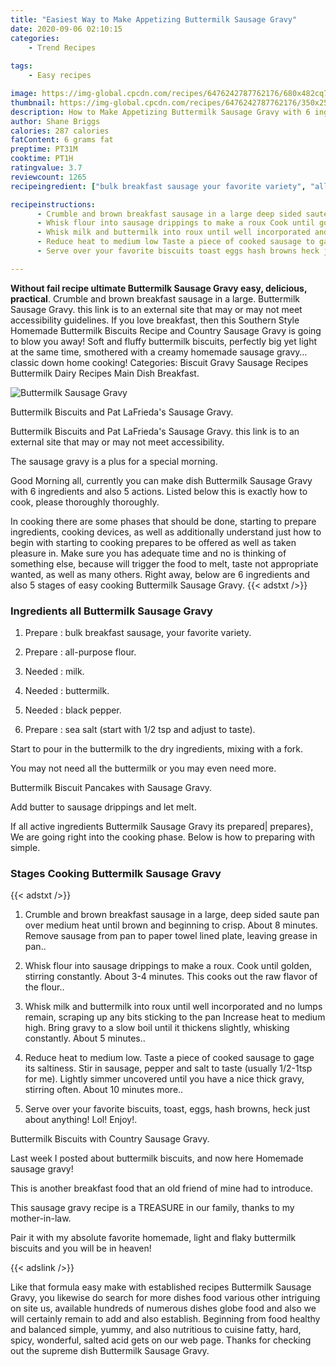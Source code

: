 ```yaml
---
title: "Easiest Way to Make Appetizing Buttermilk Sausage Gravy"
date: 2020-09-06 02:10:15
categories:
    - Trend Recipes
    
tags:
    - Easy recipes

image: https://img-global.cpcdn.com/recipes/6476242787762176/680x482cq70/buttermilk-sausage-gravy-recipe-main-photo.jpg
thumbnail: https://img-global.cpcdn.com/recipes/6476242787762176/350x250cq70/buttermilk-sausage-gravy-recipe-main-photo.jpg
description: How to Make Appetizing Buttermilk Sausage Gravy with 6 ingredients and 5 stages of easy cooking.
author: Shane Briggs
calories: 287 calories
fatContent: 6 grams fat
preptime: PT31M
cooktime: PT1H
ratingvalue: 3.7
reviewcount: 1265
recipeingredient: ["bulk breakfast sausage your favorite variety", "allpurpose flour", "milk", "buttermilk", "black pepper", "sea salt start with 12 tsp and adjust to taste"]

recipeinstructions: 
      - Crumble and brown breakfast sausage in a large deep sided saute pan over medium heat until brown and beginning to crisp About 8 minutes Remove sausage from pan to paper towel lined plate leaving grease in pan 
      - Whisk flour into sausage drippings to make a roux Cook until golden stirring constantly About 34 minutes This cooks out the raw flavor of the flour 
      - Whisk milk and buttermilk into roux until well incorporated and no lumps remain scraping up any bits sticking to the pan Increase heat to medium high Bring gravy to a slow boil until it thickens slightly whisking constantly About 5 minutes 
      - Reduce heat to medium low Taste a piece of cooked sausage to gage its saltiness Stir in sausage pepper and salt to taste usually 121tsp for me Lightly simmer uncovered until you have a nice thick gravy stirring often About 10 minutes more 
      - Serve over your favorite biscuits toast eggs hash browns heck just about anything Lol Enjoy

---
```




**Without fail recipe ultimate Buttermilk Sausage Gravy easy, delicious, practical**. Crumble and brown breakfast sausage in a large. Buttermilk Sausage Gravy. this link is to an external site that may or may not meet accessibility guidelines. If you love breakfast, then this Southern Style Homemade Buttermilk Biscuits Recipe and Country Sausage Gravy is going to blow you away! Soft and fluffy buttermilk biscuits, perfectly big yet light at the same time, smothered with a creamy homemade sausage gravy… classic down home cooking! Categories: Biscuit Gravy Sausage Recipes Buttermilk Dairy Recipes Main Dish Breakfast.


![Buttermilk Sausage Gravy](https://img-global.cpcdn.com/recipes/6476242787762176/680x482cq70/buttermilk-sausage-gravy-recipe-main-photo.jpg "Buttermilk Sausage Gravy")



Buttermilk Biscuits and Pat LaFrieda&#39;s Sausage Gravy.

Buttermilk Biscuits and Pat LaFrieda&#39;s Sausage Gravy. this link is to an external site that may or may not meet accessibility.

The sausage gravy is a plus for a special morning.


Good Morning all, currently you can make dish Buttermilk Sausage Gravy with 6 ingredients and also 5 actions. Listed below this is exactly how to cook, please thoroughly thoroughly.

In cooking there are some phases that should be done, starting to prepare ingredients, cooking devices, as well as additionally understand just how to begin with starting to cooking prepares to be offered as well as taken pleasure in. Make sure you has adequate time and no is thinking of something else, because will trigger the food to melt, taste not appropriate wanted, as well as many others. Right away, below are 6 ingredients and also 5 stages of easy cooking Buttermilk Sausage Gravy.
{{< adstxt />}}

### Ingredients all Buttermilk Sausage Gravy


1. Prepare  : bulk breakfast sausage, your favorite variety.

1. Prepare  : all-purpose flour.

1. Needed  : milk.

1. Needed  : buttermilk.

1. Needed  : black pepper.

1. Prepare  : sea salt (start with 1/2 tsp and adjust to taste).


Start to pour in the buttermilk to the dry ingredients, mixing with a fork.

You may not need all the buttermilk or you may even need more.

Buttermilk Biscuit Pancakes with Sausage Gravy.

Add butter to sausage drippings and let melt.


If all active ingredients Buttermilk Sausage Gravy its prepared| prepares}, We are going right into the cooking phase. Below is how to preparing with simple.

### Stages Cooking Buttermilk Sausage Gravy

{{< adstxt />}}


1. Crumble and brown breakfast sausage in a large, deep sided saute pan over medium heat until brown and beginning to crisp. About 8 minutes. Remove sausage from pan to paper towel lined plate, leaving grease in pan..



1. Whisk flour into sausage drippings to make a roux. Cook until golden, stirring constantly. About 3-4 minutes. This cooks out the raw flavor of the flour..



1. Whisk milk and buttermilk into roux until well incorporated and no lumps remain, scraping up any bits sticking to the pan Increase heat to medium high. Bring gravy to a slow boil until it thickens slightly, whisking constantly. About 5 minutes..



1. Reduce heat to medium low. Taste a piece of cooked sausage to gage its saltiness. Stir in sausage, pepper and salt to taste (usually 1/2-1tsp for me). Lightly simmer uncovered until you have a nice thick gravy, stirring often. About 10 minutes more..



1. Serve over your favorite biscuits, toast, eggs, hash browns, heck just about anything! Lol! Enjoy!.




Buttermilk Biscuits with Country Sausage Gravy.

Last week I posted about buttermilk biscuits, and now here Homemade sausage gravy!

This is another breakfast food that an old friend of mine had to introduce.

This sausage gravy recipe is a TREASURE in our family, thanks to my mother-in-law.

Pair it with my absolute favorite homemade, light and flaky buttermilk biscuits and you will be in heaven!


{{< adslink />}}

Like that formula easy make with established recipes Buttermilk Sausage Gravy, you likewise do search for more dishes food various other intriguing on site us, available hundreds of numerous dishes globe food and also we will certainly remain to add and also establish. Beginning from food healthy and balanced simple, yummy, and also nutritious to cuisine fatty, hard, spicy, wonderful, salted acid gets on our web page. Thanks for checking out the supreme dish Buttermilk Sausage Gravy.
